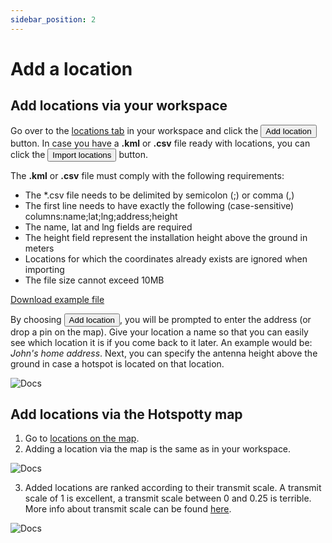 ```yaml
---
sidebar_position: 2
---
```


# Add a location

## Add locations via your workspace

Go over to the [locations tab](https://app.hotspotty.net/workspace/locations) in your workspace and click the <button class="hotspotty-button">Add location</button> button. In case you have a **.kml** or **.csv** file ready with locations, you can click the <button class="hotspotty-button-2">Import locations</button> button.

The **.kml** or **.csv** file must comply with the following requirements:

- The \*.csv file needs to be delimited by semicolon (;) or comma (,)
- The first line needs to have exactly the following (case-sensitive) columns:name;lat;lng;address;height
- The name, lat and lng fields are required
- The height field represent the installation height above the ground in meters
- Locations for which the coordinates already exists are ignored when importing
- The file size cannot exceed 10MB

[Download example file](/hotspotty-locations-example.csv)

By choosing <button class="hotspotty-button">Add location</button>, you will be prompted to enter the address (or drop a pin on the map). Give your location a name so that you can easily see which location it is if you come back to it later. An example would be: _John's home address_. Next, you can specify the antenna height above the ground in case a hotspot is located on that location.

![Docs](/img/workspace/add-locations.png)

## Add locations via the Hotspotty map

1. Go to [locations on the map](https://app.hotspotty.net/locations).
2. Adding a location via the map is the same as in your workspace.

![Docs](/img/workspace/add-locations-2.png)

3. Added locations are ranked according to their transmit scale. A transmit scale of 1 is excellent, a transmit scale between 0 and 0.25 is terrible. More info about transmit scale can be found [here](../expand-the-network/evaluate-hotspot-locations#transmit-scale).

![Docs](/img/workspace/add-locations-3.png)
